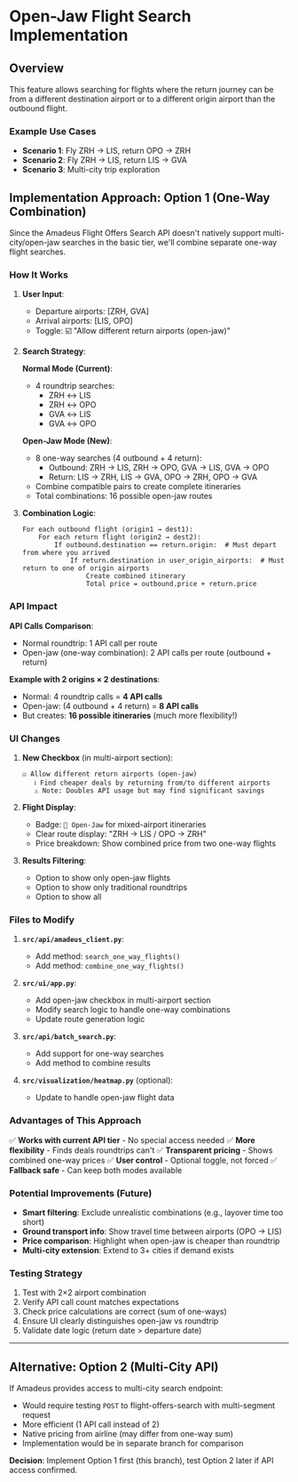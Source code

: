 # Open-Jaw Flight Search Implementation

## Overview
This feature allows searching for flights where the return journey can be from a different destination airport or to a different origin airport than the outbound flight.

### Example Use Cases
- **Scenario 1**: Fly ZRH → LIS, return OPO → ZRH
- **Scenario 2**: Fly ZRH → LIS, return LIS → GVA
- **Scenario 3**: Multi-city trip exploration

## Implementation Approach: Option 1 (One-Way Combination)

Since the Amadeus Flight Offers Search API doesn't natively support multi-city/open-jaw searches in the basic tier, we'll combine separate one-way flight searches.

### How It Works

1. **User Input**:
   - Departure airports: [ZRH, GVA]
   - Arrival airports: [LIS, OPO]
   - Toggle: ☑️ "Allow different return airports (open-jaw)"

2. **Search Strategy**:
   
   **Normal Mode (Current)**:
   - 4 roundtrip searches:
     - ZRH ↔ LIS
     - ZRH ↔ OPO
     - GVA ↔ LIS
     - GVA ↔ OPO
   
   **Open-Jaw Mode (New)**:
   - 8 one-way searches (4 outbound + 4 return):
     - Outbound: ZRH → LIS, ZRH → OPO, GVA → LIS, GVA → OPO
     - Return: LIS → ZRH, LIS → GVA, OPO → ZRH, OPO → GVA
   - Combine compatible pairs to create complete itineraries
   - Total combinations: 16 possible open-jaw routes

3. **Combination Logic**:
   ```
   For each outbound flight (origin1 → dest1):
       For each return flight (origin2 → dest2):
           If outbound.destination == return.origin:  # Must depart from where you arrived
               If return.destination in user_origin_airports:  # Must return to one of origin airports
                   Create combined itinerary
                   Total price = outbound.price + return.price
   ```

### API Impact

**API Calls Comparison**:
- Normal roundtrip: 1 API call per route
- Open-jaw (one-way combination): 2 API calls per route (outbound + return)

**Example with 2 origins × 2 destinations**:
- Normal: 4 roundtrip calls = **4 API calls**
- Open-jaw: (4 outbound + 4 return) = **8 API calls**
- But creates: **16 possible itineraries** (much more flexibility!)

### UI Changes

1. **New Checkbox** (in multi-airport section):
   ```
   ☑️ Allow different return airports (open-jaw)
      ℹ️ Find cheaper deals by returning from/to different airports
      ⚠️ Note: Doubles API usage but may find significant savings
   ```

2. **Flight Display**:
   - Badge: `🔀 Open-Jaw` for mixed-airport itineraries
   - Clear route display: "ZRH → LIS / OPO → ZRH"
   - Price breakdown: Show combined price from two one-way flights

3. **Results Filtering**:
   - Option to show only open-jaw flights
   - Option to show only traditional roundtrips
   - Option to show all

### Files to Modify

1. **`src/api/amadeus_client.py`**:
   - Add method: `search_one_way_flights()`
   - Add method: `combine_one_way_flights()`

2. **`src/ui/app.py`**:
   - Add open-jaw checkbox in multi-airport section
   - Modify search logic to handle one-way combinations
   - Update route generation logic

3. **`src/api/batch_search.py`**:
   - Add support for one-way searches
   - Add method to combine results

4. **`src/visualization/heatmap.py`** (optional):
   - Update to handle open-jaw flight data

### Advantages of This Approach

✅ **Works with current API tier** - No special access needed
✅ **More flexibility** - Finds deals roundtrips can't
✅ **Transparent pricing** - Shows combined one-way prices
✅ **User control** - Optional toggle, not forced
✅ **Fallback safe** - Can keep both modes available

### Potential Improvements (Future)

- **Smart filtering**: Exclude unrealistic combinations (e.g., layover time too short)
- **Ground transport info**: Show travel time between airports (OPO → LIS)
- **Price comparison**: Highlight when open-jaw is cheaper than roundtrip
- **Multi-city extension**: Extend to 3+ cities if demand exists

### Testing Strategy

1. Test with 2×2 airport combination
2. Verify API call count matches expectations
3. Check price calculations are correct (sum of one-ways)
4. Ensure UI clearly distinguishes open-jaw vs roundtrip
5. Validate date logic (return date > departure date)

---

## Alternative: Option 2 (Multi-City API)

If Amadeus provides access to multi-city search endpoint:
- Would require testing `POST` to flight-offers-search with multi-segment request
- More efficient (1 API call instead of 2)
- Native pricing from airline (may differ from one-way sum)
- Implementation would be in separate branch for comparison

**Decision**: Implement Option 1 first (this branch), test Option 2 later if API access confirmed.
